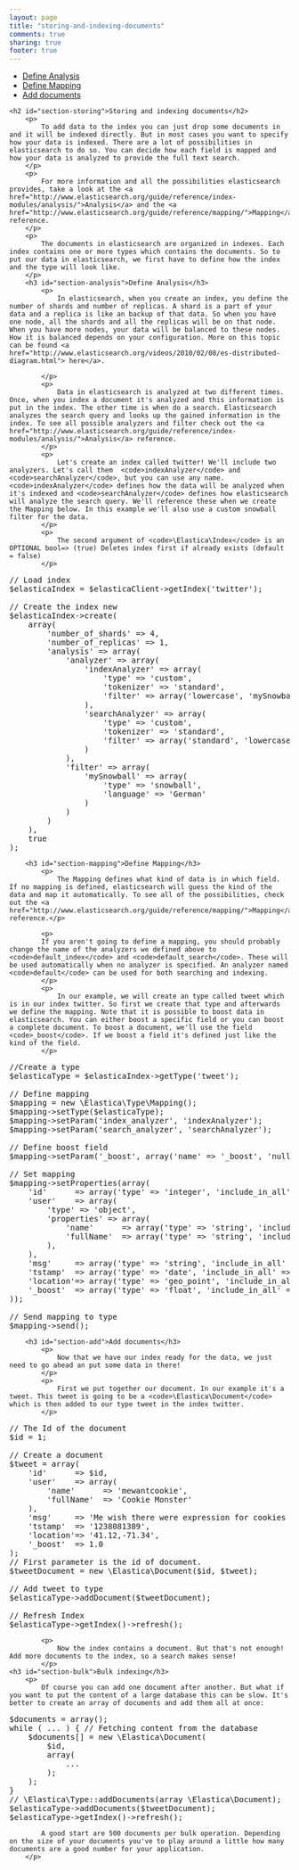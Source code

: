 ```yaml
---
layout: page
title: "storing-and-indexing-documents"
comments: true
sharing: true
footer: true
---
```

<ul>
	<li>
		<a href="#section-analysis">Define Analysis</a>
	</li>
	<li>
		<a href="#section-mapping">Define Mapping</a>
	</li>
	<li>
		<a href="#section-add">Add documents</a>
	</li>
</ul>


	<h2 id="section-storing">Storing and indexing documents</h2>
		<p>
			To add data to the index you can just drop some documents in and it will be indexed directly. But in most cases you want to specify how your data is indexed. There are a lot of possibilities in elasticsearch to do so. You can decide how each field is mapped and how your data is analyzed to provide the full text search.
		</p>
		<p>
			For more information and all the possibilities elasticsearch provides, take a look at the <a href="http://www.elasticsearch.org/guide/reference/index-modules/analysis/">Analysis</a> and the <a href="http://www.elasticsearch.org/guide/reference/mapping/">Mapping</a> reference.
		</p>
		<p>
			The documents in elasticsearch are organized in indexes. Each index contains one or more types which contains the documents. So to put our data in elasticsearch, we first have to define how the index and the type will look like.
		</p>
		<h3 id="section-analysis">Define Analysis</h3>
			<p>
				In elasticsearch, when you create an index, you define the number of shards and number of replicas. A shard is a part of your data and a replica is like an backup of that data. So when you have one node, all the shards and all the replicas will be on that node. When you have more nodes, your data will be balanced to these nodes. How it is balanced depends on your configuration. More on this topic can be found <a href="http://www.elasticsearch.org/videos/2010/02/08/es-distributed-diagram.html"> here</a>.

			</p>
			<p>
				Data in elasticsearch is analyzed at two different times. Once, when you index a document it's analyzed and this information is put in the index. The other time is when do a search. Elasticsearch analyzes the search query and looks up the gained information in the index. To see all possible analyzers and filter check out the <a href="http://www.elasticsearch.org/guide/reference/index-modules/analysis/">Analysis</a> reference.
			</p>
			<p>
				Let's create an index called twitter! We'll include two analyzers. Let's call them  <code>indexAnalyzer</code> and <code>searchAnalyzer</code>, but you can use any name. <code>indexAnalyzer</code> defines how the data will be analyzed when it's indexed and <code>searchAnalyzer</code> defines how elasticsearch will analyze the search query. We'll reference these when we create the Mapping below. In this example we'll also use a custom snowball filter for the data.
			</p>
			<p>
			    The second argument of <code>\Elastica\Index</code> is an OPTIONAL bool=> (true) Deletes index first if already exists (default = false)
			</p>
<pre class="prettyprint">
// Load index
$elasticaIndex = $elasticaClient->getIndex('twitter');

// Create the index new
$elasticaIndex->create(
    array(
        'number_of_shards' => 4,
        'number_of_replicas' => 1,
        'analysis' => array(
            'analyzer' => array(
                'indexAnalyzer' => array(
                    'type' => 'custom',
                    'tokenizer' => 'standard',
                    'filter' => array('lowercase', 'mySnowball')
                ),
                'searchAnalyzer' => array(
                    'type' => 'custom',
                    'tokenizer' => 'standard',
                    'filter' => array('standard', 'lowercase', 'mySnowball')
                )
            ),
            'filter' => array(
                'mySnowball' => array(
                    'type' => 'snowball',
                    'language' => 'German'
                )
            )
        )
    ),
    true
);</pre>
		<h3 id="section-mapping">Define Mapping</h3>
			<p>
				The Mapping defines what kind of data is in which field. If no mapping is defined, elasticsearch will guess the kind of the data and map it automatically. To see all of the possibilities, check out the <a href="http://www.elasticsearch.org/guide/reference/mapping/">Mapping</a> reference.</p>
				
			<p>
			If you aren't going to define a mapping, you should probably change the name of the analyzers we defined above to <code>default_index</code> and <code>default_search</code>. These will be used automatically when no analyzer is specified. An analyzer named <code>default</code> can be used for both searching and indexing.
			</p>
			<p>
				In our example, we will create an type called tweet which is in our index twitter. So first we create that type and afterwards we define the mapping. Note that it is possible to boost data in elasticsearch. You can either boost a specific field or you can boost a complete document. To boost a document, we'll use the field <code>_boost</code>. If we boost a field it's defined just like the kind of the field.
			</p>
<pre class="prettyprint">
//Create a type
$elasticaType = $elasticaIndex->getType('tweet');

// Define mapping
$mapping = new \Elastica\Type\Mapping();
$mapping->setType($elasticaType);
$mapping->setParam('index_analyzer', 'indexAnalyzer');
$mapping->setParam('search_analyzer', 'searchAnalyzer');

// Define boost field
$mapping->setParam('_boost', array('name' => '_boost', 'null_value' => 1.0));

// Set mapping
$mapping->setProperties(array(
    'id'      => array('type' => 'integer', 'include_in_all' => FALSE),
    'user'    => array(
        'type' => 'object',
        'properties' => array(
            'name'      => array('type' => 'string', 'include_in_all' => TRUE),
            'fullName'  => array('type' => 'string', 'include_in_all' => TRUE)
        ),
    ),
    'msg'     => array('type' => 'string', 'include_in_all' => TRUE),
    'tstamp'  => array('type' => 'date', 'include_in_all' => FALSE),
    'location'=> array('type' => 'geo_point', 'include_in_all' => FALSE),
    '_boost'  => array('type' => 'float', 'include_in_all' => FALSE)
));

// Send mapping to type
$mapping->send();</pre>
		<h3 id="section-add">Add documents</h3>
			<p>
				Now that we have our index ready for the data, we just need to go ahead an put some data in there!
			</p>
			<p>
				First we put together our document. In our example it's a tweet. This tweet is going to be a <code>\Elastica\Document</code> which is then added to our type tweet in the index twitter.
			</p>
<pre class="prettyprint">
// The Id of the document
$id = 1;

// Create a document
$tweet = array(
    'id'      => $id,
    'user'    => array(
        'name'      => 'mewantcookie',
        'fullName'  => 'Cookie Monster'
    ),
    'msg'     => 'Me wish there were expression for cookies like there is for apples. "A cookie a day make the doctor diagnose you with diabetes" not catchy.',
    'tstamp'  => '1238081389',
    'location'=> '41.12,-71.34',
    '_boost'  => 1.0
);
// First parameter is the id of document.
$tweetDocument = new \Elastica\Document($id, $tweet);

// Add tweet to type
$elasticaType->addDocument($tweetDocument);

// Refresh Index
$elasticaType->getIndex()->refresh();</pre>
			<p>
				Now the index contains a document. But that's not enough! Add more documents to the index, so a search makes sense!
			</p>
    <h3 id="section-bulk">Bulk indexing</h3>
        <p>
            Of course you can add one document after another. But what if you want to put the content of a large database this can be slow. It's better to create an array of documents and add them all at once:
<pre class="prettyprint">
$documents = array();
while ( ... ) { // Fetching content from the database
    $documents[] = new \Elastica\Document(
        $id,
        array(
            ...
        );
    );
}
// \Elastica\Type::addDocuments(array \Elastica\Document);
$elasticaType->addDocuments($tweetDocument);
$elasticaType->getIndex()->refresh();
</pre>
            A good start are 500 documents per bulk operation. Depending on the size of your documents you've to play around a little how many documents are a good number for your application.
        </p>